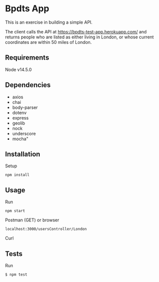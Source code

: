# Bpdts App

This is an exercise in building a simple API.

The client calls the API at https://bpdts-test-app.herokuapp.com/ and returns people who are listed as either living in London, or whose current coordinates are within 50 miles of London.

## Requirements

Node v14.5.0

## Dependencies

- axios
- chai
- body-parser
- dotenv
- express
- geolib
- nock
- underscore
- mocha"

## Installation

Setup
```
npm install
```

## Usage

Run
```
npm start
```

Postman (GET) or browser
```
localhost:3000/usersController/London
```
Curl

## Tests

Run
```
$ npm test
```

